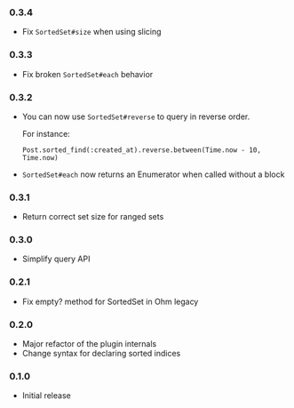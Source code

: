 ### 0.3.4

 - Fix `SortedSet#size` when using slicing

### 0.3.3

 - Fix broken `SortedSet#each` behavior

### 0.3.2

 - You can now use `SortedSet#reverse` to query in reverse order.

   For instance:

   ```
   Post.sorted_find(:created_at).reverse.between(Time.now - 10, Time.now)
   ```

 - `SortedSet#each` now returns an Enumerator when called without a block

### 0.3.1

 - Return correct set size for ranged sets

### 0.3.0

 - Simplify query API

### 0.2.1

 - Fix empty? method for SortedSet in Ohm legacy

### 0.2.0

 - Major refactor of the plugin internals
 - Change syntax for declaring sorted indices

### 0.1.0

 - Initial release
